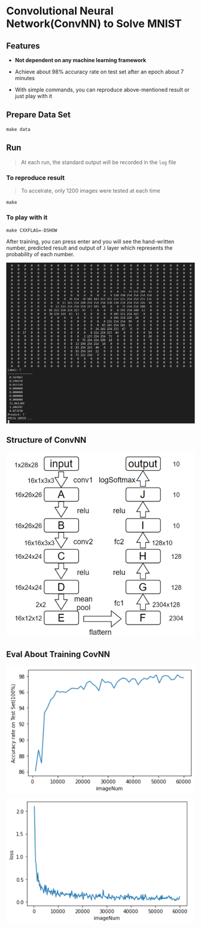 # Convolutional Neural Network(ConvNN) to Solve MNIST

## Features

- **Not dependent on any machine learning framework**

- Achieve about 98% accuracy rate on test set after an epoch about 7 minutes

- With simple commands, you can reproduce above-mentioned result or just play with it

## Prepare Data Set

```
make data
```

## Run

> At each run, the standard output will be recorded in the `log` file

### To reproduce result

> To accelrate, only 1200 images were tested at each time

```
make
```

### To play with it
```
make CXXFLAG=-DSHOW
```
After training, you can press enter and you will see the hand-written number, predicted result and output of `J` layer which represents the probability of each number.

![](pic/PLAY.png)

## Structure of ConvNN

![](pic/NN.png)

## Eval About Training CovNN

![](pic/ACC.png)

![](pic/LOSS.png)
